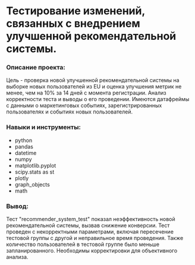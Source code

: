# Тестирование изменений, связанных с внедрением улучшенной рекомендательной системы.
### Описание проекта: 
Цель - проверка новой улучшенной рекомендательной системы на выборке новых пользователей из EU и оценка улучшения метрик не менее, чем на 10% за 14 дней с момента регистрации. Анализ корректности теста и выводы о его проведении. Имеются датафреймы с данными о маркетинговых событиях, зарегистрированных пользователях и событиях новых пользователей.
### Навыки и инструменты:
* python
* pandas
* datetime
* numpy
* matplotlib.pyplot
* scipy.stats as st
* plotly
* graph_objects
* math

### Вывод:
Тест "recommender_system_test" показал неэффективность новой рекомендательной системы, вызвав снижение конверсии. Тест проведен с некорректными параметрами, включая пересечение тестовой группы с другой и неправильное время проведения. Также количество пользователей в тестовой группе было меньше запланированного. Необходимы корректировки для объективного анализа.
